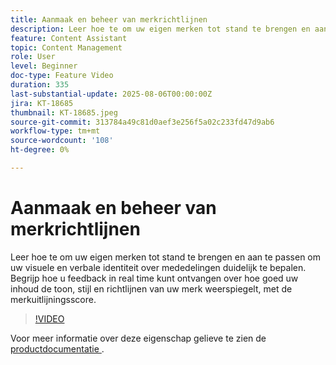 ```yaml
---
title: Aanmaak en beheer van merkrichtlijnen
description: Leer hoe te om uw eigen merken tot stand te brengen en aan te passen om uw visuele en verbale identiteit over mededelingen duidelijk te bepalen. Begrijp hoe u feedback in real time kunt ontvangen over hoe goed uw inhoud de toon, stijl en richtlijnen van uw merk weerspiegelt, met de merkuitlijningsscore.
feature: Content Assistant
topic: Content Management
role: User
level: Beginner
doc-type: Feature Video
duration: 335
last-substantial-update: 2025-08-06T00:00:00Z
jira: KT-18685
thumbnail: KT-18685.jpeg
source-git-commit: 313784a49c81d0aef3e256f5a02c233fd47d9ab6
workflow-type: tm+mt
source-wordcount: '108'
ht-degree: 0%

---
```



# Aanmaak en beheer van merkrichtlijnen

Leer hoe te om uw eigen merken tot stand te brengen en aan te passen om uw visuele en verbale identiteit over mededelingen duidelijk te bepalen. Begrijp hoe u feedback in real time kunt ontvangen over hoe goed uw inhoud de toon, stijl en richtlijnen van uw merk weerspiegelt, met de merkuitlijningsscore.

>[!VIDEO](https://video.tv.adobe.com/v/3470544/?learn=on&enablevpops)

Voor meer informatie over deze eigenschap gelieve te zien de [ productdocumentatie ](https://experienceleague.adobe.com/en/docs/journey-optimizer/using/content-management/ai-assistant/brands/brands).
